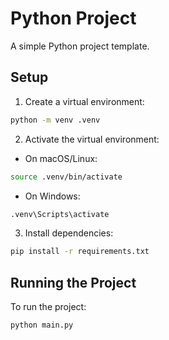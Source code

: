 # Python Project

A simple Python project template.

## Setup

1. Create a virtual environment:
```bash
python -m venv .venv
```

2. Activate the virtual environment:
- On macOS/Linux:
```bash
source .venv/bin/activate
```
- On Windows:
```bash
.venv\Scripts\activate
```

3. Install dependencies:
```bash
pip install -r requirements.txt
```

## Running the Project

To run the project:
```bash
python main.py
```
